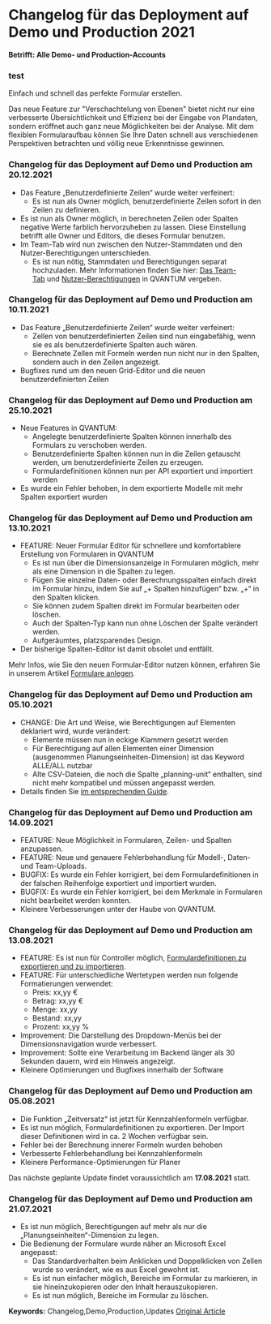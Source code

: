# Changelog für das Deployment auf Demo und Production 2021

**Betrifft: Alle Demo- und Production-Accounts**

### test


Einfach und schnell das perfekte Formular erstellen.


Das neue Feature zur "Verschachtelung von Ebenen" bietet nicht nur eine verbesserte Übersichtlichkeit und Effizienz bei der Eingabe von Plandaten, sondern eröffnet auch ganz neue Möglichkeiten bei der Analyse. Mit dem flexiblen Formularaufbau können Sie Ihre Daten schnell aus verschiedenen Perspektiven betrachten und völlig neue Erkenntnisse gewinnen.


### Changelog für das Deployment auf Demo und Production am 20.12.2021


* Das Feature „Benutzerdefinierte Zeilen“ wurde weiter verfeinert:
	+ Es ist nun als Owner möglich, benutzerdefinierte Zeilen sofort in den Zeilen zu definieren.
* Es ist nun als Owner möglich, in berechneten Zeilen oder Spalten negative Werte farblich hervorzuheben zu lassen. Diese Einstellung betrifft alle Owner und Editors, die dieses Formular benutzen.
* Im Team-Tab wird nun zwischen den Nutzer-Stammdaten und den Nutzer-Berechtigungen unterschieden.
	+ Es ist nun nötig, Stammdaten und Berechtigungen separat hochzuladen. Mehr Informationen finden Sie hier: [Das Team-Tab](https://lp.qvantum-plan.de/wissensdatenbank/tab-team) und [Nutzer-Berechtigungen](https://lp.qvantum-plan.de/wissensdatenbank/nutzer-berechtigungen-in-qvantum-definieren) in QVANTUM vergeben.


### Changelog für das Deployment auf Demo und Production am 10.11.2021


* Das Feature „Benutzerdefinierte Zeilen“ wurde weiter verfeinert:
	+ Zellen von benutzerdefinierten Zeilen sind nun eingabefähig, wenn sie es als benutzerdefinierte Spalten auch wären.
	+ Berechnete Zellen mit Formeln werden nun nicht nur in den Spalten, sondern auch in den Zeilen angezeigt.
* Bugfixes rund um den neuen Grid-Editor und die neuen benutzerdefinierten Zeilen


### Changelog für das Deployment auf Demo und Production am 25.10.2021


* Neue Features in QVANTUM:
	+ Angelegte benutzerdefinierte Spalten können innerhalb des Formulars zu verschoben werden.
	+ Benutzerdefinierte Spalten können nun in die Zeilen getauscht werden, um benutzerdefinierte Zeilen zu erzeugen.
	+ Formulardefinitionen können nun per API exportiert und importiert werden
* Es wurde ein Fehler behoben, in dem exportierte Modelle mit mehr Spalten exportiert wurden


### Changelog für das Deployment auf Demo und Production am 13.10.2021


* FEATURE: Neuer Formular Editor für schnellere und komfortablere Erstellung von Formularen in QVANTUM
	+ Es ist nun über die Dimensionsanzeige in Formularen möglich, mehr als eine Dimension in die Spalten zu legen.
	+ Fügen Sie einzelne Daten- oder Berechnungsspalten einfach direkt im Formular hinzu, indem Sie auf „+ Spalten hinzufügen“ bzw. „+“ in den Spalten klicken.
	+ Sie können zudem Spalten direkt im Formular bearbeiten oder löschen.
	+ Auch der Spalten-Typ kann nun ohne Löschen der Spalte verändert werden.
	+ Aufgeräumtes, platzsparendes Design.
* Der bisherige Spalten-Editor ist damit obsolet und entfällt.


Mehr Infos, wie Sie den neuen Formular-Editor nutzen können, erfahren Sie in unserem Artikel [Formulare anlegen](https://lp.qvantum-plan.de/wissensdatenbank/formulare-anlegen).


### Changelog für das Deployment auf Demo und Production am 05.10.2021


* CHANGE: Die Art und Weise, wie Berechtigungen auf Elementen deklariert wird, wurde verändert:
	+ Elemente müssen nun in eckige Klammern gesetzt werden
	+ Für Berechtigung auf allen Elementen einer Dimension (ausgenommen Planungseinheiten-Dimension) ist das Keyword ALLE/ALL nutzbar
	+ Alte CSV-Dateien, die noch die Spalte „planning-unit“ enthalten, sind nicht mehr kompatibel und müssen angepasst werden.
* Details finden Sie [im entsprechenden Guide](https://lp.qvantum-plan.de/wissensdatenbank/guide-nutzerberechtigungen-vergeben).


### Changelog für das Deployment auf Demo und Production am 14.09.2021


* FEATURE: Neue Möglichkeit in Formularen, Zeilen- und Spalten anzupassen.
* FEATURE: Neue und genauere Fehlerbehandlung für Modell-, Daten- und Team-Uploads.
* BUGFIX: Es wurde ein Fehler korrigiert, bei dem Formulardefinitionen in der falschen Reihenfolge exportiert und importiert wurden.
* BUGFIX: Es wurde ein Fehler korrigiert, bei dem Merkmale in Formularen nicht bearbeitet werden konnten.
* Kleinere Verbesserungen unter der Haube von QVANTUM.


### Changelog für das Deployment auf Demo und Production am 13.08.2021


* FEATURE: Es ist nun für Controller möglich, [Formulardefinitionen zu exportieren und zu importieren](https://lp.qvantum-plan.de/wissensdatenbank/formulardefinitionen-exportieren-und-importieren).
* FEATURE: Für unterschiedliche Wertetypen werden nun folgende Formatierungen verwendet:
	+ Preis: xx,yy €
	+ Betrag: xx,yy €
	+ Menge: xx,yy
	+ Bestand: xx,yy
	+ Prozent: xx,yy %
* Improvement: Die Darstellung des Dropdown-Menüs bei der Dimensionsnavigation wurde verbessert.
* Improvement: Sollte eine Verarbeitung im Backend länger als 30 Sekunden dauern, wird ein Hinweis angezeigt.
* Kleinere Optimierungen und Bugfixes innerhalb der Software


### Changelog für das Deployment auf Demo und Production am 05.08.2021


* Die Funktion „Zeitversatz“ ist jetzt für Kennzahlenformeln verfügbar.
* Es ist nun möglich, Formulardefinitionen zu exportieren. Der Import dieser Definitionen wird in ca. 2 Wochen verfügbar sein.
* Fehler bei der Berechnung innerer Formeln wurden behoben
* Verbesserte Fehlerbehandlung bei Kennzahlenformeln
* Kleinere Performance-Optimierungen für Planer


Das nächste geplante Update findet voraussichtlich am **17.08.2021** statt.


### Changelog für das Deployment auf Demo und Production am 21.07.2021


* Es ist nun möglich, Berechtigungen auf mehr als nur die „Planungseinheiten“-Dimension zu legen.
* Die Bedienung der Formulare wurde näher an Microsoft Excel angepasst:
	+ Das Standardverhalten beim Anklicken und Doppelklicken von Zellen wurde so verändert, wie es aus Excel gewohnt ist.
	+ Es ist nun einfacher möglich, Bereiche im Formular zu markieren, in sie hineinzukopieren oder den Inhalt herauszukopieren.
	+ Es ist nun möglich, Bereiche im Formular zu löschen.


**Keywords:** Changelog,Demo,Production,Updates
[Original Article](https://lp.qvantum-plan.de/wissensdatenbank/changelog/2021)
